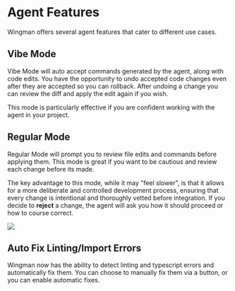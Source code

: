 # Agent Features

Wingman offers several agent features that cater to different use cases.

## Vibe Mode

Vibe Mode will auto accept commands generated by the agent, along with code edits. You have the opportunity to undo accepted code changes even after they are accepted so you can rollback. After undoing a change you can review the diff and apply the edit again if you wish.

This mode is particularly effective if you are confident working with the agent in your project.

## Regular Mode

Regular Mode will prompt you to review file edits and commands before applying them. This mode is great if you want to be cautious and review each change before its made.

The key advantage to this mode, while it may "feel slower", is that it allows for a more deliberate and controlled development process, ensuring that every change is intentional and thoroughly vetted before integration. If you decide to **reject** a change, the agent will ask you how it should proceed or how to course correct.

![](/RegularMode.png)

## Auto Fix Linting/Import Errors

Wingman now has the ability to detect linting and typescript errors and automatically fix them. You can choose to manually fix them via a button, or you can enable automatic fixes.